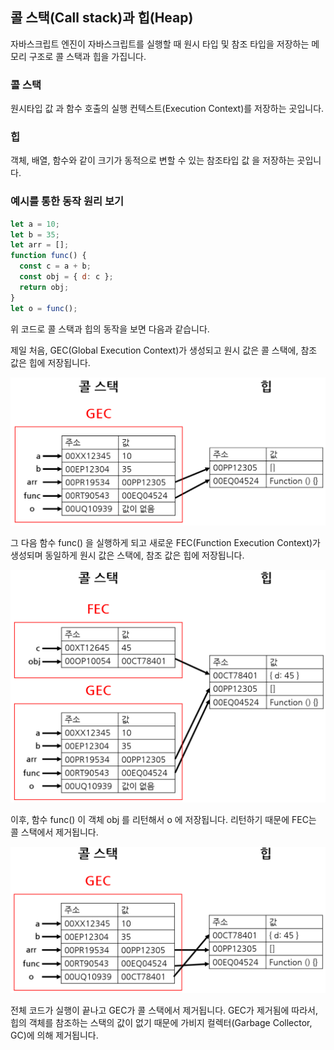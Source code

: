 ## 콜 스택(Call stack)과 힙(Heap)

자바스크립트 엔진이 자바스크립트를 실행할 때 원시 타입 및 참조 타입을 저장하는 메모리 구조로 콜 스택과 힙을 가집니다.

### 콜 스택

원시타입 값 과 함수 호출의 실행 컨텍스트(Execution Context)를 저장하는 곳입니다.

### 힙

객체, 배열, 함수와 같이 크기가 동적으로 변할 수 있는 참조타입 값 을 저장하는 곳입니다.

### 예시를 통한 동작 원리 보기

```jsx
let a = 10;
let b = 35;
let arr = [];
function func() {
  const c = a + b;
  const obj = { d: c };
  return obj;
}
let o = func();
```

위 코드로 콜 스택과 힙의 동작을 보면 다음과 같습니다.

제일 처음, GEC(Global Execution Context)가 생성되고 원시 값은 콜 스택에, 참조 값은 힙에 저장됩니다.

![](./img/memory1.png)

그 다음 함수 func() 을 실행하게 되고 새로운 FEC(Function Execution Context)가 생성되며 동일하게 원시 값은 스택에, 참조 값은 힙에 저장됩니다.

![](./img/memory2.png)

이후, 함수 func() 이 객체 obj 를 리턴해서 o 에 저장됩니다. 리턴하기 때문에 FEC는 콜 스택에서 제거됩니다.

![](./img/memory3.png)

전체 코드가 실행이 끝나고 GEC가 콜 스택에서 제거됩니다. GEC가 제거됨에 따라서, 힙의 객체를 참조하는 스택의 값이 없기 때문에 가비지 컬렉터(Garbage Collector, GC)에 의해 제거됩니다.

